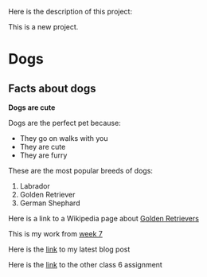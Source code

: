 Here is the description of this project:  

This is a new project. 

# Dogs

## Facts about dogs

**Dogs are cute** 

Dogs are the perfect pet because: 
- They go on walks with you 
- They are cute 
- They are furry 

These are the most popular breeds of dogs: 
1. Labrador 
2. Golden Retriever 
3. German Shephard 

Here is a link to a Wikipedia page about [Golden Retrievers](https://en.wikipedia.org/wiki/Golden_Retriever)

This is my work from [week 7](assignment.html)

Here is the [link](blog.md) to my latest blog post

Here is the [link](Class-6-Practice-Sheet-.html) to the other class 6 assignment 


